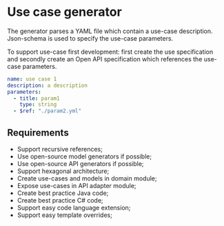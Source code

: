 # Use case generator

The generator parses a YAML file which contain a use-case description. Json-schema is used to specify the use-case parameters.

To support use-case first development: first create the use specification and secondly create an Open API specification which references the use-case parameters. 

```yaml
name: use case 1
description: a description
parameters:
  - title: param1
    type: string
  - $ref: "./param2.yml" 
```

## Requirements

* Support recursive references;
* Use open-source model generators if possible;
* Use open-source API generators if possible;
* Support hexagonal architecture;
* Create use-cases and models in domain module;
* Expose use-cases in API adapter module;
* Create best practice Java code;
* Create best practice C# code;
* Support easy code language extension;
* Support easy template overrides;